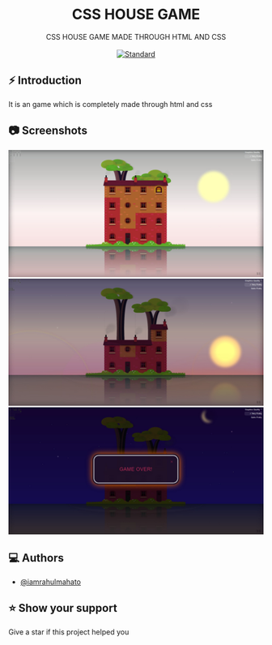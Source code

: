 <p align="center">
    <img alt="" height="80" src="">
  </a>
</p>
<h1 align="center"> CSS HOUSE GAME </h1>

<div align="center">
CSS HOUSE GAME MADE THROUGH HTML AND CSS
</div>

<br />

<div align="center">
  <!-- Standard -->
  <a href="https://standardjs.com">
    <img src="https://img.shields.io/badge/code%20style-standard-brightgreen.svg?style=flat-square"
      alt="Standard" />
  </a>
</div>

## ⚡️  Introduction
It is an game which is completely made through html and css

## 📷 Screenshots

![ss1](./img/Web%20capture_2-4-2022_133219_127.0.0.1.jpeg)
![ss2](./img/Web%20capture_2-4-2022_133244_127.0.0.1.jpeg)
![ss2](./img/Web%20capture_2-4-2022_133540_127.0.0.1.jpeg)

## ‎‍💻 Authors

- [@iamrahulmahato](https://www.github.com/iamrahulmahato)
## ⭐️ Show your support

Give a star if this project helped you
